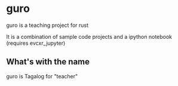 # guro

guro is a teaching project for rust

It is a combination of sample code projects and a ipython notebook (requires evcxr_jupyter)

## What's with the name

guro is Tagalog for "teacher"